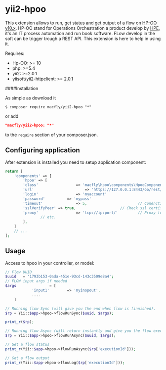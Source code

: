 # yii2-hpoo

This extension allows to run, get status and get output of a flow on [HP-OO v10.x](http://www.hp.com/us/en/software-solutions/operations-orchestration-it-process-automation/). HP-OO stand for Operations Orchestration a product develop by [HPE](http://www.hpe.com), it's an IT process automation and run book software. FLow develop in the soft can be trigger trough a REST API. This extension is here to help in using it.

Requires:

* Hp-OO: >= 10
* php: >=5.4
* yii2: >=2.0.1
* yiisoft/yii2-httpclient: >= 2.0.1

####Installation

As simple as download it

```console
$ composer require macfly/yii2-hpoo "*"
```

or add

```json
"macfly/yii2-hpoo: "*"
```

to the `require` section of your composer.json.

## Configuring application

After extension is installed you need to setup application component:

```php
return [
	'components' => [
		'hpoo' => [
		'class'					=> 'macfly\hpoo\components\HpooComponent',
		'url'						=> 'https://127.0.0.1:8443/oo/rest/v1', // HP-OO central url
		'login'					=> 'myaccount'							// An account with the right to trigger a flow
		'password'			=> 'mypass'									// Password related to the account.
		'timeout'				=> 5,                       // Conenction timeout (default: 5 seconds)
		'sslVerifyPeer'	=> true,                    // Check ssl certificate (default: true)
		'proxy'					=> 'tcp://ip:port/'         // Proxy to use to access url (optional)
				// etc.
		],
	]
	// ...
];
```

## Usage

Access to hpoo in your controller, or model:

````php
// Flow UUID
$uuid	= '1793b153-0ada-451e-93cd-143c3509e8a4';
// FLOW input args if needed
$args				= [
			'input1'		=> 'myinopout',
			....
	]

// Running flow Sync (will give you the end when flow is finnished).
$rp = Yii::$app->hpoo->flowRunSync($uuid, $args);

print_r($rp);

// Running flow Async (will return instantly and give you the flow executionid)
$rp = Yii::$app->hpoo->flowRunAsync($uuid, $args);

// Get a flow status
print_r(Yii::$app->hpoo->flowRunAsync($rp['executionId']));

// Get a flow output
print_r(Yii::$app->hpoo->flowLog($rp['executionId']));

````
